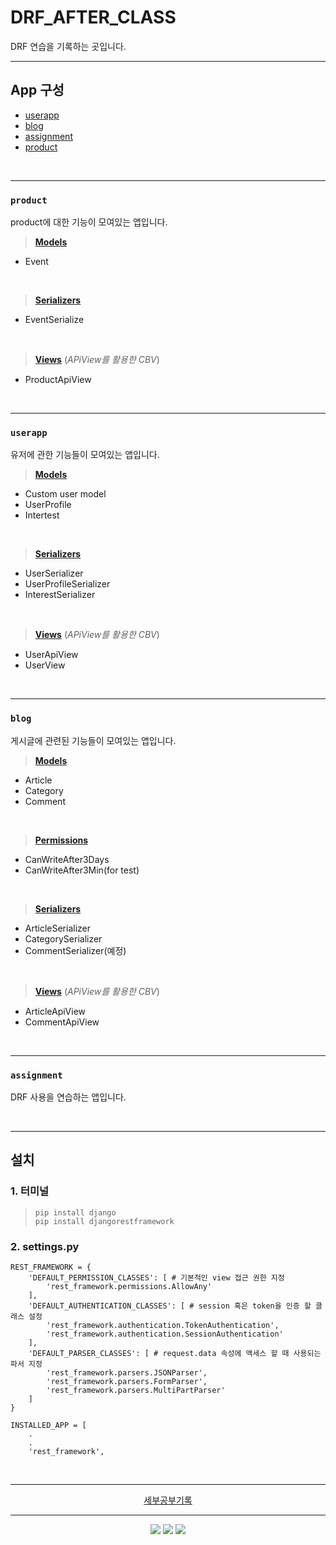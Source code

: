# DRF_AFTER_CLASS

DRF 연습을 기록하는 곳입니다.



<hr>

## App 구성
- [userapp](https://github.com/KEEMSY/DRF_AFTER_CLASS/tree/main/userapp)
- [blog](https://github.com/KEEMSY/DRF_AFTER_CLASS/tree/main/blog)
- [assignment](https://github.com/KEEMSY/DRF_AFTER_CLASS/tree/main/assignmnet)
- [product](https://github.com/KEEMSY/DRF_AFTER_CLASS/tree/main/product)

<br>

<hr>



### `product`
product에 대한 기능이 모여있는 앱입니다.


> **[Models](https://github.com/KEEMSY/DRF_AFTER_CLASS/blob/main/product/models.py)**
- Event


<br>

> **[Serializers](https://github.com/KEEMSY/DRF_AFTER_CLASS/blob/main/product/serializers.py)**
- EventSerialize

<br>

> **[Views](https://github.com/KEEMSY/DRF_AFTER_CLASS/blob/main/product/views.py)** (*APiView를 활용한 CBV*)
- ProductApiView

<br>

<hr>

### `userapp`
유저에 관한 기능들이 모여있는 앱입니다.


> **[Models](https://github.com/KEEMSY/DRF_AFTER_CLASS/blob/main/userapp/models.py)**
- Custom user model 
- UserProfile
- Intertest


<br>

> **[Serializers](https://github.com/KEEMSY/DRF_AFTER_CLASS/blob/main/userapp/serializers.py)**
- UserSerializer
- UserProfileSerializer
- InterestSerializer

<br>

> **[Views](https://github.com/KEEMSY/DRF_AFTER_CLASS/blob/main/userapp/views.py)** (*APiView를 활용한 CBV*)
- UserApiView
- UserView

<br>

<hr>

### `blog`
게시글에 관련된 기능들이 모여있는 앱입니다.
> **[Models](https://github.com/KEEMSY/DRF_AFTER_CLASS/blob/main/blog/models.py)**
- Article
- Category
- Comment

<br>

> **[Permissions](https://github.com/KEEMSY/DRF_AFTER_CLASS/blob/main/blog/permissions.py)**
- CanWriteAfter3Days
- CanWriteAfter3Min(for test)


<br>

> **[Serializers](https://github.com/KEEMSY/DRF_AFTER_CLASS/blob/main/blog/serializers.py)**
- ArticleSerializer
- CategorySerializer
- CommentSerializer(예정)

<br>

> **[Views](https://github.com/KEEMSY/DRF_AFTER_CLASS/blob/main/blog/views.py)** (*APiView를 활용한 CBV*)
- ArticleApiView
- CommentApiView

<br>

<hr>

### `assignment`
DRF 사용을 연습하는 앱입니다.

<br>

<hr>

## 설치
### 1. 터미널

>`pip install django` <br>
`pip install djangorestframework`

### 2. settings.py
```
REST_FRAMEWORK = {
    'DEFAULT_PERMISSION_CLASSES': [ # 기본적인 view 접근 권한 지정
        'rest_framework.permissions.AllowAny'
    ],
    'DEFAULT_AUTHENTICATION_CLASSES': [ # session 혹은 token을 인증 할 클래스 설정
        'rest_framework.authentication.TokenAuthentication',
        'rest_framework.authentication.SessionAuthentication'
    ],
    'DEFAULT_PARSER_CLASSES': [ # request.data 속성에 액세스 할 때 사용되는 파서 지정
        'rest_framework.parsers.JSONParser',
        'rest_framework.parsers.FormParser',
        'rest_framework.parsers.MultiPartParser'
    ]
}

INSTALLED_APP = [
    .
    .
    'rest_framework', 

```
<br>
 
<hr>

<div align=center>
    <p>
    <a href="https://github.com/KEEMSY/DRF_AFTER_CLASS/wiki">세부공부기록</a>    
    </p>
</div>




<hr>

<div align=center>
    <p>
        <img src="https://img.shields.io/badge/Python-3.9-blue?logo=python&logoColor=white">
        <img src="https://img.shields.io/badge/Django-4.0.5-0c4b33?logo=django&logoColor=white">
        <a href="https://hits.seeyoufarm.com"><img src="https://hits.seeyoufarm.com/api/count/incr/badge.svg?url=https%3A%2F%2Fgithub.com%2FKEEMSY%2FDRF_AFTER_CLASS&count_bg=%23C83D3D&title_bg=%23555555&icon=&icon_color=%23E7E7E7&title=hits&edge_flat=false"/></a>
    </p>
</div>
